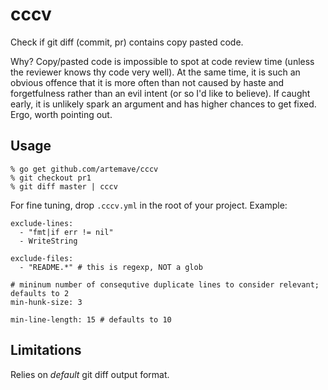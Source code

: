 cccv
====

Check if git diff (commit, pr) contains copy pasted code.

Why? Copy/pasted code is impossible to spot at code review time (unless the reviewer knows thy code very well). At the same time, it is such an obvious offence that it is more often than not caused by haste and forgetfulness rather than an evil intent (or so I'd like to believe). If caught early, it is unlikely spark an argument and has higher chances to get fixed. Ergo, worth pointing out.

## Usage

```
% go get github.com/artemave/cccv
% git checkout pr1
% git diff master | cccv
```

For fine tuning, drop `.cccv.yml` in the root of your project. Example:
```
exclude-lines:
  - "fmt|if err != nil"
  - WriteString

exclude-files:
  - "README.*" # this is regexp, NOT a glob

# mininum number of consequtive duplicate lines to consider relevant; defaults to 2
min-hunk-size: 3

min-line-length: 15 # defaults to 10
```

## Limitations

Relies on _default_ git diff output format.
